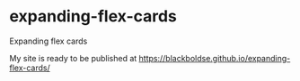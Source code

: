 # expanding-flex-cards
Expanding flex cards

 My site is ready to be published at https://blackboldse.github.io/expanding-flex-cards/
